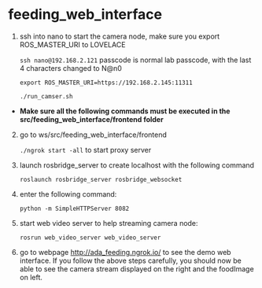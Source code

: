 # feeding_web_interface

1. ssh into nano to start the camera node, make sure you export ROS_MASTER_URI to LOVELACE

    ```ssh nano@192.168.2.121``` passcode is normal lab passcode, with the last 4 characters changed to N@n0
    
    ```export ROS_MASTER_URI=https://192.168.2.145:11311```
    
    ```./run_camser.sh```

* **Make sure all the following commands must be executed in the src/feeding_web_interface/frontend folder**

2. go to ws/src/feeding_web_interface/frontend

    ```./ngrok start -all``` to start proxy server
3. launch rosbridge_server to create localhost with the following command

    ```roslaunch rosbridge_server rosbridge_websocket```
    
4. enter the following command:

    ```python -m SimpleHTTPServer 8082```
    
5. start web video server to help streaming camera node:

    ```rosrun web_video_server web_video_server```
    
6. go to webpage http://ada_feeding.ngrok.io/ to see the demo web interface. If you follow the above steps carefully, you should now be able to see the camera stream displayed on the right and the foodImage on left.
